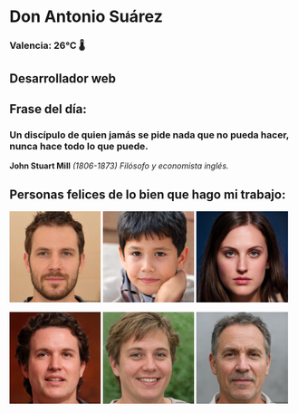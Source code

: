 # Don Antonio Suárez
### Valencia:  26°C 🌡️
## Desarrollador web
## Frase del día:
<!-- START QUOTE -->
### Un discípulo de quien jamás se pide nada que no pueda hacer, nunca hace todo lo que puede.
**John Stuart Mill** *(1806-1873) Filósofo y economista inglés.*
<!-- END QUOTE -->






## Personas felices de lo bien que hago mi trabajo:

<p float="left">
  <img src="src/image_0.png" width="32%" />
  <img src="src/image_1.png" width="32%" /> 
  <img src="src/image_2.png" width="32%" />
</p>
<p float="left">
  <img src="src/image_3.png" width="32%" />
  <img src="src/image_4.png" width="32%" /> 
  <img src="src/image_5.png" width="32%" />
</p>